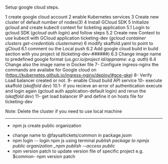 Setup google cloud steps.

1 create google cloud account
2 enable Kubernetes services
3 Create new cluster of default number of nodes(3)
4 Install GCloud SDK
5 Initialize gcloud and create kubectl context for ticketing application
5.1 Login to gcloud SDK (_gcloud auth login_) and follow steps
5.2 Create new Context to use kubectl with GCloud application ticketing-dev (_gcloud container clusters get-credentials clustername_)
6 modify skaffold.yaml to point to gCloud
6.1 comment ou the Local push
6.2 Add google cloud build in build section with you project id (ticketing-dev-######)
6.3 Change image name to predefined google format (_us.gcr.io/project id/appname: e.g. auth_)
6.4 Change also the image name in Docker file
7- Configure ingress-nginx the commands are availabe for Google cloud on (https://kubernetes.github.io/ingress-nginx/deploy/#gce-gke)
8- Verify Load balancer created or not.
9- enable Cloud build API service
10- execute skaffold (_skaffold dev_)
10.1- if you recieve an error of authentication execute and login again (gcloud auth application-default login) and rerun the (_skaffold dev_)
11- get load balancer IP and define it on hosts file for ticketing-dev

Note: Delete the cluster if you need to use local machine

---

- npm js create public organization

* change name to @faysaltickets/common in package.jsom
* npm login -- login npm js using terminal _publish package to npmjs public organization \_npm publish --access public_
* npm version patch to update version file of specific project e.g. $common- npm version patch

